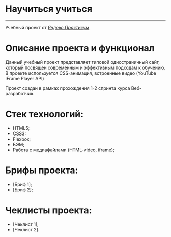 # Научиться учиться
------
Учебный проект от [*Яндекс.Практикум*](https://practicum.yandex.ru/)
  
# Описание проекта и функционал
  
Данный учебный проект представляет типовой одностраничный сайт, который   посвящен современным и эффективным подходам к обучению.  
В проекте используется CSS-анимация, встроенные видео (YouTube IFrame   Player API)  
  
Проект создан в рамках прохождения 1-2 спринта курса Веб-разработчик.  
  
# Стек технологий:
* HTML5;
* CSS3:
* Flexbox;
* БЭМ;
* Работа с медиафайлами (HTML-video, iframe);
  
# Брифы проекта:
* [Бриф 1];
* [Бриф 2];
  
# Чеклисты проекта:
* [Чеклист 1];
* [Чеклист 2].


